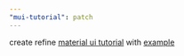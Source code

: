 ```yaml
---
"mui-tutorial": patch
---
```


create refine [material ui tutorial](https://refine.dev/docs/ui-frameworks/mui/tutorial/) with [example](https://github.com/pankod/refine/tree/master/examples/tutorial/mui)